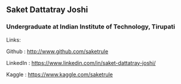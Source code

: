 ## Saket Dattatray Joshi
### Undergraduate at Indian Institute of Technology, Tirupati

Links:

Github : http://www.github.com/saketrule

LinkedIn : https://www.linkedin.com/in/saket-dattatray-joshi/

Kaggle : https://www.kaggle.com/saketrule
